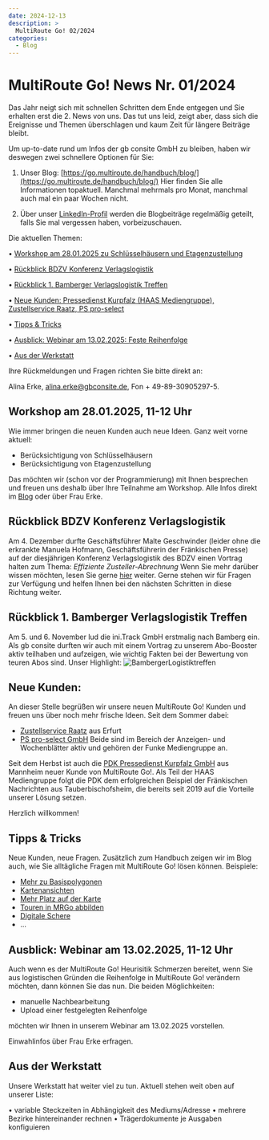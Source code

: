 ```yaml
---
date: 2024-12-13
description: >
  MultiRoute Go! 02/2024
categories:
  - Blog
---
```


# MultiRoute Go! News Nr. 01/2024

Das Jahr neigt sich mit schnellen Schritten dem Ende entgegen und Sie erhalten erst die 2. News von uns. 
Das tut uns leid, zeigt aber, dass sich die Ereignisse und Themen überschlagen und kaum Zeit für längere Beiträge bleibt. 

Um up-to-date rund um Infos der gb consite GmbH zu bleiben, haben wir deswegen zwei schnellere Optionen für Sie:

1. Unser Blog: [https://go.multiroute.de/handbuch/blog/](https://go.multiroute.de/handbuch/blog/)
Hier finden Sie alle Informationen topaktuell. Manchmal mehrmals pro Monat, manchmal auch mal ein paar Wochen nicht.

2. Über unser [LinkedIn-Profil](https://www.linkedin.com/company/gb-consite-gmbh/) werden die Blogbeiträge regelmäßig geteilt, falls Sie mal vergessen haben, vorbeizuschauen.

Die aktuellen Themen:

•	[Workshop am 28.01.2025 zu Schlüsselhäusern und Etagenzustellung](https://go.multiroute.de/handbuch/blog/2024/12/13/multiroute-go-news-nr-012024/#workshop-am-28012025-11-12-uhr)

•	[Rückblick BDZV Konferenz Verlagslogistik](https://go.multiroute.de/handbuch/blog/2024/12/13/multiroute-go-news-nr-012024/#ruckblick-bdzv-konferenz-verlagslogistik)

•	[Rückblick 1. Bamberger Verlagslogistik Treffen](https://go.multiroute.de/handbuch/blog/2024/12/13/multiroute-go-news-nr-012024/#ruckblick-1-bamberger-verlagslogistik-treffen)

•	[Neue Kunden: Pressedienst Kurpfalz (HAAS Mediengruppe), Zustellservice Raatz, PS pro-select](https://go.multiroute.de/handbuch/blog/2024/12/13/multiroute-go-news-nr-012024/#neue-kunden)

•	[Tipps & Tricks](https://go.multiroute.de/handbuch/blog/2024/12/13/multiroute-go-news-nr-012024/#tipps-tricks)

•	[Ausblick: Webinar am 13.02.2025: Feste Reihenfolge](https://go.multiroute.de/handbuch/blog/2024/12/13/multiroute-go-news-nr-012024/#ausblick-webinar-am-13022025-11-12-uhr)

•	[Aus der Werkstatt](https://go.multiroute.de/handbuch/blog/2024/12/13/multiroute-go-news-nr-012024/#aus-der-werkstatt)

<!-- more -->

Ihre Rückmeldungen und Fragen richten Sie bitte direkt an:

Alina Erke, alina.erke@gbconsite.de, Fon + 49-89-30905297-5.

## Workshop am 28.01.2025, 11-12 Uhr

Wie immer bringen die neuen Kunden auch neue Ideen. Ganz weit vorne aktuell:

- Berücksichtigung von Schlüsselhäusern
- Berücksichtigung von Etagenzustellung

Das möchten wir (schon vor der Programmierung) mit Ihnen besprechen und freuen uns deshalb über Ihre Teilnahme am Workshop.
Alle Infos direkt im [Blog](https://go.multiroute.de/handbuch/blog/) oder über Frau Erke. 

## Rückblick BDZV Konferenz Verlagslogistik
Am 4. Dezember durfte Geschäftsführer Malte Geschwinder (leider ohne die erkrankte Manuela Hofmann, Geschäftsführerin der Fränkischen Presse) auf der diesjährigen Konferenz Verlagslogistik des BDZV einen Vortrag halten zum Thema: 
*Effiziente Zusteller-Abrechnung*
Wenn Sie mehr darüber wissen möchten, lesen Sie gerne [hier](https://go.multiroute.de/handbuch/blog/2024/11/19/wir-fahren-nach-berlin---konferenz-verlagslogistik/) weiter. Gerne stehen wir für Fragen zur Verfügung und helfen Ihnen bei den nächsten Schritten in diese Richtung weiter.

## Rückblick 1. Bamberger Verlagslogistik Treffen
Am 5. und 6. November lud die ini.Track GmbH erstmalig nach Bamberg ein.
Als gb consite durften wir auch mit einem Vortrag zu unserem Abo-Booster aktiv teilhaben und aufzeigen, wie wichtig Fakten bei der Bewertung von teuren Abos sind. 
Unser Highlight:
![BambergerLogistiktreffen](https://github.com/user-attachments/assets/f2b26a73-090e-4cda-9611-a8612685cf31)

## Neue Kunden:
An dieser Stelle begrüßen wir unsere neuen MultiRoute Go! Kunden und freuen uns über noch mehr frische Ideen. Seit dem Sommer dabei:

- [Zustellservice Raatz](https://zustellservice-raatz.de/) aus Erfurt
- [PS pro-select GmbH](https://www.ps-pro-select.de/) 
Beide sind im Bereich der Anzeigen- und Wochenblätter aktiv und gehören der Funke Mediengruppe an.

Seit dem Herbst ist auch die [PDK Pressedienst Kurpfalz GmbH](https://www.pdk.de/) aus Mannheim neuer Kunde von MultiRoute Go!. Als Teil der HAAS Mediengruppe folgt die PDK dem erfolgreichen Beispiel der Fränkischen Nachrichten aus Tauberbischofsheim, die bereits seit 2019 auf die Vorteile unserer Lösung setzen. 

Herzlich willkommen!

## Tipps & Tricks
Neue Kunden, neue Fragen. Zusätzlich zum Handbuch zeigen wir im Blog auch, wie Sie alltägliche Fragen mit MultiRoute Go! lösen können. 
Beispiele:
- [Mehr zu Basispolygonen](https://go.multiroute.de/handbuch/blog/2024/11/12/was-sind-eigentlich-basispolygone-und-warum-sich-die-flei%C3%9Farbeit-beim-zeichnen-lohnt-/)
- [Kartenansichten](https://go.multiroute.de/handbuch/blog/2024/10/10/-bessere-planung-mit-multiroute-go--die-richtige-kartenansicht-ist-entscheidend-/)
- [Mehr Platz auf der Karte](https://go.multiroute.de/handbuch/blog/2024/10/09/-multiroute-go-tipp-der-woche-mehr-platz-f%C3%BCr-deine-karte-/)
- [Touren in MRGo abbilden](https://go.multiroute.de/handbuch/blog/2024/10/08/-effiziente-tourenplanung-beginnt-schon-in-multiroute-go-/)
- [Digitale Schere](https://go.multiroute.de/handbuch/blog/2024/10/04/-die-digitale-schere-in-multiroute-go--einfacher-schneller-besser-/)
- ...

## Ausblick: Webinar am 13.02.2025, 11-12 Uhr
Auch wenn es der MultiRoute Go! Heurisitik Schmerzen bereitet, wenn Sie aus logistischen Gründen die Reihenfolge in MultiRoute Go! verändern möchten, dann können Sie das nun.
Die beiden Möglichkeiten: 

- manuelle Nachbearbeitung
- Upload einer festgelegten Reihenfolge
  
möchten wir Ihnen in unserem Webinar am 13.02.2025 vorstellen.

Einwahlinfos über Frau Erke erfragen.

## Aus der Werkstatt

Unsere Werkstatt hat weiter viel zu tun. Aktuell stehen weit oben auf unserer Liste:

•	variable Steckzeiten in Abhängigkeit des Mediums/Adresse
•	mehrere Bezirke hintereinander rechnen
•	Trägerdokumente je Ausgaben konfiguieren
